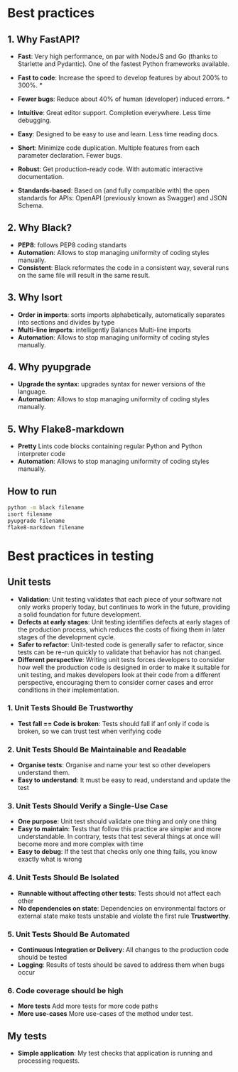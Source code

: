 # Best practices 
## 1. Why FastAPI? 
* **Fast**: Very high performance, on par with NodeJS and Go (thanks to Starlette and Pydantic). One of the fastest Python frameworks available.

* **Fast to code**: Increase the speed to develop features by about 200% to 300%. *

* **Fewer bugs**: Reduce about 40% of human (developer) induced errors. *
* **Intuitive**: Great editor support. Completion everywhere. Less time debugging.
* **Easy**: Designed to be easy to use and learn. Less time reading docs.
* **Short**: Minimize code duplication. Multiple features from each parameter declaration. Fewer bugs.
* **Robust**: Get production-ready code. With automatic interactive documentation.
* **Standards-based**: Based on (and fully compatible with) the open standards for APIs: OpenAPI (previously known as Swagger) and JSON Schema.

## 2. Why Black?
* **PEP8**: follows PEP8 coding standarts
* **Automation**: Allows to stop managing uniformity of coding styles manually.
* **Consistent**: Black reformates the code in a consistent way, several runs on the same file will result in the same result.

## 3. Why Isort
* **Order in imports**: sorts imports alphabetically, automatically separates into sections and divides by type
* **Multi-line imports**: intelligently Balances Multi-line imports
* **Automation**: Allows to stop managing uniformity of coding styles manually.

## 4. Why pyupgrade
* **Upgrade the syntax**: upgrades syntax for newer versions of the language.
* **Automation**: Allows to stop managing uniformity of coding styles manually.

## 5. Why Flake8-markdown
* **Pretty** Lints code blocks containing regular Python and Python interpreter code
* **Automation**: Allows to stop managing uniformity of coding styles manually.

## How to run
```bash
python -m black filename
isort filename
pyupgrade filename
flake8-markdown filename
```


# Best practices in testing

## Unit tests
* **Validation**: Unit testing validates that each piece of your software not only works properly today, but continues to work in the future, providing a solid foundation for future development.
* **Defects at early stages**: Unit testing identifies defects at early stages of the production process, which reduces the costs of fixing them in later stages of the development cycle.
* **Safer to refactor**: Unit-tested code is generally safer to refactor, since tests can be re-run quickly to validate that behavior has not changed.
* **Different perspective**: Writing unit tests forces developers to consider how well the production code is designed in order to make it suitable for unit testing, and makes developers look at their code from a different perspective, encouraging them to consider corner cases and error conditions in their implementation.

### 1. Unit Tests Should Be Trustworthy
* **Test fall == Code is broken**: Tests should fall if anf only if code is broken, so we can trust test when verifying code

### 2. Unit Tests Should Be Maintainable and Readable
* **Organise tests**: Organise and name your test so other developers understand them.
* **Easy to understand**: It must be easy to read, understand and update the test

### 3. Unit Tests Should Verify a Single-Use Case
* **One purpose**: Unit test should validate one thing and only one thing
* **Easy to maintain**: Tests that follow this practice are simpler and more understandable. In contrary, tests that test several things at once will become more and more complex with time
* **Easy to debug**: If the test that checks only one thing fails, you know exactly what is wrong

### 4. Unit Tests Should Be Isolated
* **Runnable without affecting other tests**: Tests should not affect each other
* **No dependencies on state**: Dependencies on environmental factors or external state make tests unstable and violate the first rule **Trustworthy**.

### 5. Unit Tests Should Be Automated
* **Continuous Integration or Delivery**: All changes to the production code should be tested
* **Logging**: Results of tests should be saved to address them when bugs occur

### 6. Code coverage should be high
* **More tests** Add more tests for more code paths
* **More use-cases** More use-cases of the method under test.


## My tests
* **Simple application**: My test checks that application is running and processing requests.

